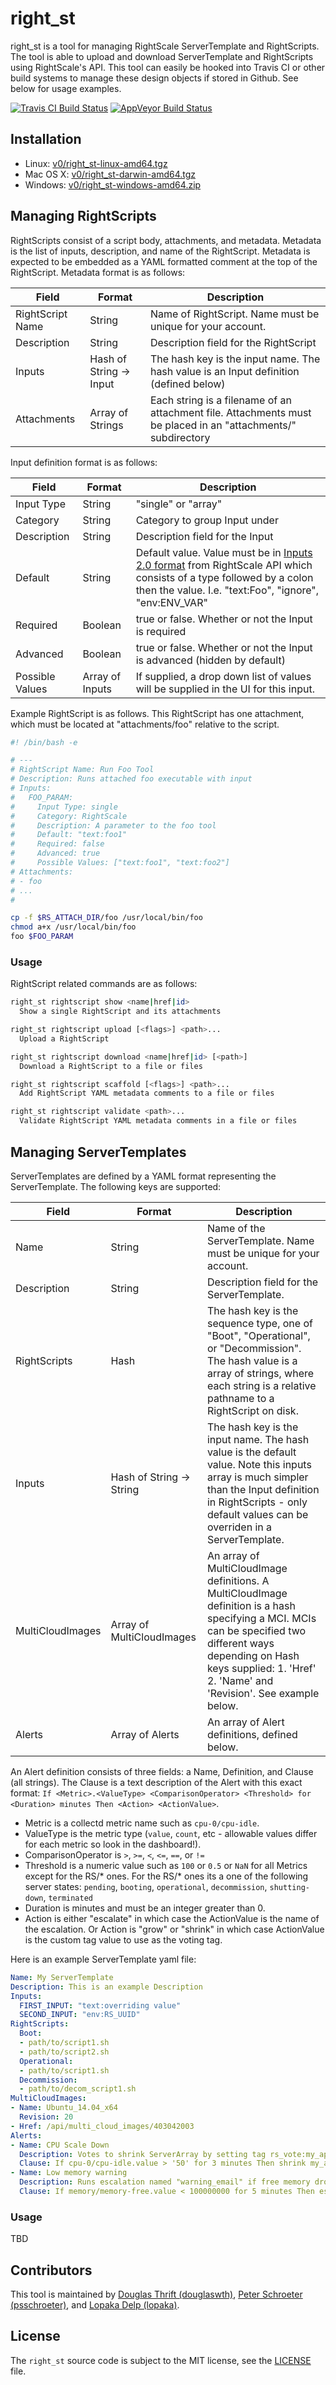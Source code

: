 # right_st

right_st is a tool for managing RightScale ServerTemplate and RightScripts. The tool is able to upload and download ServerTemplate and RightScripts using RightScale's API. This tool can easily be hooked into Travis CI or other build systems to manage these design objects if stored in Github. See below for usage examples.

[![Travis CI Build Status](https://travis-ci.org/rightscale/right_st.svg?branch=master)](https://travis-ci.org/rightscale/right_st?branch=master)
[![AppVeyor Build Status](https://ci.appveyor.com/api/projects/status/github/rightscale/right_st?branch=master&svg=true)](https://ci.appveyor.com/project/RightScale/right-st?branch=master)

## Installation

* Linux: [v0/right_st-linux-amd64.tgz](https://binaries.rightscale.com/rsbin/right_st/v0/right_st-linux-amd64.zip)
* Mac OS X: [v0/right_st-darwin-amd64.tgz](https://binaries.rightscale.com/rsbin/right_st/v0/right_st-darwin-amd64.zip)
* Windows: [v0/right_st-windows-amd64.zip](https://binaries.rightscale.com/rsbin/right_st/v0/right_st-windows-amd64.zip)

## Managing RightScripts

RightScripts consist of a script body, attachments, and metadata. Metadata is the list of inputs, description, and name of the RightScript. Metadata is expected to be embedded as a YAML formatted comment at the top of the RightScript. Metadata format is as follows:

| Field | Format | Description |
| ----- | ------ | ----------- |
| RightScript Name | String | Name of RightScript. Name must be unique for your account. |
| Description | String | Description field for the RightScript |
| Inputs | Hash of String -> Input | The hash key is the input name. The hash value is an Input definition (defined below) |
| Attachments | Array of Strings | Each string is a filename of an attachment file. Attachments must be placed in an "attachments/" subdirectory |

Input definition format is as follows:

| Field | Format | Description |
| ----- | ------ | ----------- |
| Input Type | String | "single" or "array" |
| Category | String | Category to group Input under |
| Description | String | Description field for the Input |
| Default | String | Default value. Value must be in [Inputs 2.0 format](http://reference.rightscale.com/api1.5/resources/ResourceInputs.html) from RightScale API which consists of a type followed by a colon then the value. I.e. "text:Foo", "ignore", "env:ENV_VAR" |
| Required | Boolean | true or false. Whether or not the Input is required |
| Advanced | Boolean | true or false. Whether or not the Input is advanced (hidden by default) |
| Possible Values | Array of Inputs | If supplied, a drop down list of values will be supplied in the UI for this input. |


Example RightScript is as follows. This RightScript has one attachment, which must be located at "attachments/foo" relative
to the script.
```bash
#! /bin/bash -e

# ---
# RightScript Name: Run Foo Tool
# Description: Runs attached foo executable with input
# Inputs:
#   FOO_PARAM:
#     Input Type: single
#     Category: RightScale
#     Description: A parameter to the foo tool
#     Default: "text:foo1"
#     Required: false
#     Advanced: true
#     Possible Values: ["text:foo1", "text:foo2"]
# Attachments:
# - foo
# ...
#

cp -f $RS_ATTACH_DIR/foo /usr/local/bin/foo
chmod a+x /usr/local/bin/foo
foo $FOO_PARAM
```
 
### Usage
RightScript related commands are as follows:

~~~bash
right_st rightscript show <name|href|id>
  Show a single RightScript and its attachments

right_st rightscript upload [<flags>] <path>...
  Upload a RightScript

right_st rightscript download <name|href|id> [<path>]
  Download a RightScript to a file or files

right_st rightscript scaffold [<flags>] <path>...
  Add RightScript YAML metadata comments to a file or files

right_st rightscript validate <path>...
  Validate RightScript YAML metadata comments in a file or files
~~~


## Managing ServerTemplates

ServerTemplates are defined by a YAML format representing the ServerTemplate. The following keys are supported:

| Field | Format | Description |
| ----- | ------ | ----------- |
| Name | String | Name of the ServerTemplate. Name must be unique for your account. |
| Description | String | Description field for the ServerTemplate. |
| RightScripts | Hash | The hash key is the sequence type, one of "Boot", "Operational", or "Decommission". The hash value is a array of strings, where each string is a relative pathname to a RightScript on disk. |
| Inputs | Hash of String -> String | The hash key is the input name. The hash value is the default value. Note this inputs array is much simpler than the Input definition in RightScripts - only default values can be overriden in a ServerTemplate. |
| MultiCloudImages | Array of MultiCloudImages | An array of MultiCloudImage definitions. A MultiCloudImage definition is a hash specifying a MCI. MCIs can be specified two different ways depending on Hash keys supplied: 1. 'Href' 2. 'Name' and 'Revision'. See example below. |
| Alerts | Array of Alerts | An array of Alert definitions, defined below. |

An Alert definition consists of three fields: a Name, Definition, and Clause (all strings). The Clause is a text description of the Alert with this exact format: `If <Metric>.<ValueType> <ComparisonOperator> <Threshold> for <Duration> minutes Then <Action> <ActionValue>`.
* Metric is a collectd metric name such as `cpu-0/cpu-idle`. 
* ValueType is the metric type (`value`, `count`, etc - allowable values differ for each metric so look in the dashboard!). 
* ComparisonOperator is `>`, `>=`, `<`, `<=`, `==`, or `!=`
* Threshold is a numeric value such as `100` or `0.5` or `NaN` for all Metrics except for the RS/* ones. For the RS/* ones its a one of the following server states: `pending`, `booting`, `operational`, `decommission`, `shutting-down`, `terminated`
* Duration is minutes and must be an integer greater than 0.
* Action is either "escalate" in which case the ActionValue is the name of the escalation. Or Action is "grow" or "shrink" in which case ActionValue is the custom tag value to use as the voting tag.

Here is an example ServerTemplate yaml file:
```yaml
Name: My ServerTemplate
Description: This is an example Description
Inputs:
  FIRST_INPUT: "text:overriding value"
  SECOND_INPUT: "env:RS_UUID"
RightScripts:
  Boot:
  - path/to/script1.sh
  - path/to/script2.sh
  Operational:
  - path/to/script1.sh
  Decommission:
  - path/to/decom_script1.sh
MultiCloudImages:
- Name: Ubuntu_14.04_x64
  Revision: 20
- Href: /api/multi_cloud_images/403042003
Alerts:
- Name: CPU Scale Down
  Description: Votes to shrink ServerArray by setting tag rs_vote:my_app_name=shrink
  Clause: If cpu-0/cpu-idle.value > '50' for 3 minutes Then shrink my_app_name
- Name: Low memory warning
  Description: Runs escalation named "warning_email" if free memory drops to < 100MB
  Clause: If memory/memory-free.value < 100000000 for 5 minutes Then escalate warning_email
```

### Usage

TBD

## Contributors

This tool is maintained by [Douglas Thrift (douglaswth)](https://github.com/douglaswth),
[Peter Schroeter (psschroeter)](https://github.com/psschroeter), and [Lopaka Delp (lopaka)](https://github.com/lopaka).

## License

The `right_st` source code is subject to the MIT license, see the
[LICENSE](https://github.com/douglaswth/right_st/blob/master/LICENSE) file.
